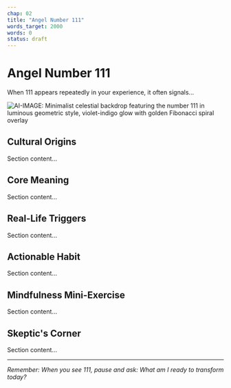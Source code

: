 ```yaml
---
chap: 02
title: "Angel Number 111"
words_target: 2000
words: 0
status: draft
---
```


# Angel Number 111

When 111 appears repeatedly in your experience, it often signals...

![AI-IMAGE: Minimalist celestial backdrop featuring the number 111 in luminous geometric style, violet-indigo glow with golden Fibonacci spiral overlay]()

## Cultural Origins

Section content...

## Core Meaning

Section content...

## Real-Life Triggers

Section content...

## Actionable Habit

Section content...

## Mindfulness Mini-Exercise

Section content...

## **Skeptic's Corner**

Section content...

---

*Remember: When you see 111, pause and ask: What am I ready to transform today?*
